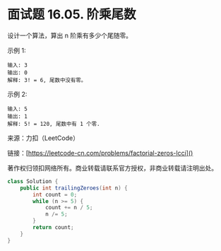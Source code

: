 # 面试题 16.05. 阶乘尾数
设计一个算法，算出 n 阶乘有多少个尾随零。

示例 1:

```
输入: 3
输出: 0
解释: 3! = 6, 尾数中没有零。
```
示例 2:

```
输入: 5
输出: 1
解释: 5! = 120, 尾数中有 1 个零.
```

来源：力扣（LeetCode）

链接：[https://leetcode-cn.com/problems/factorial-zeros-lcci]()

著作权归领扣网络所有。商业转载请联系官方授权，非商业转载请注明出处。

```java
class Solution {
    public int trailingZeroes(int n) {
        int count = 0;
        while (n >= 5) {
            count += n / 5;
            n /= 5;
        }
        return count;
    }
}
```